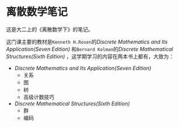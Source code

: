 # 离散数学笔记

这是大二上的《离散数学下》的笔记。

这门课主要的教材是`Kenneth H.Rosen`的*Discrete Mathematics and Its Application(Seven Edition)* 和`Bernard Kolman`的*Discrete Mathematical Structures(Sixth Edition)* ，这学期学习的内容在两本书上都有，大致为：

- *Discrete Mathematics and Its Application(Seven Edition)*
  - 关系
  - 图
  - 树
  - 高级计数技巧
- *Discrete Mathematical Structures(Sixth Edition)*
  - 群
  - 编码
